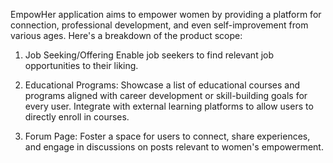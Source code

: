 EmpowHer application aims to empower women by providing a platform for connection, professional development, and even self-improvement from various ages. Here's a breakdown of the product scope:

1. Job Seeking/Offering
Enable job seekers to find relevant job opportunities to their liking.

2. Educational Programs:
Showcase a list of educational courses and programs aligned with career development or skill-building goals for every user.
Integrate with external learning platforms to allow users to directly enroll in courses.

3. Forum Page:
Foster a space for users to connect, share experiences, and engage in discussions on posts relevant to women's empowerment.
